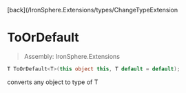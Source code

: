 ﻿

[back](/IronSphere.Extensions/types/ChangeTypeExtension

# ToOrDefault

> Assembly: IronSphere.Extensions

```csharp
T ToOrDefault<T>(this object this, T default = default);
```

converts any object to type of T

 